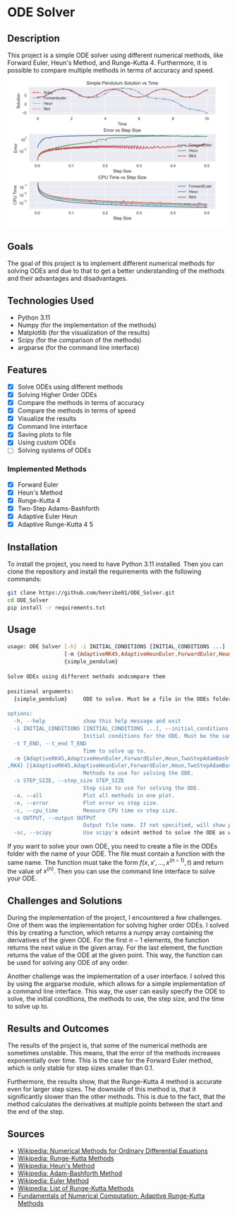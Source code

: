 # ODE Solver

## Description

This project is a simple ODE solver using different numerical methods, like
Forward Euler, Heun's Method, and Runge-Kutta 4. Furthermore, it is possible to
compare multiple methods in terms of accuracy and speed.
[![Example Plot](https://github.com/henribe01/ODE_Solver/blob/master/img/plot.png?raw=true)](https://github.com/henribe01/ODE_Solver/blob/master/img/plot.png?raw=true)

## Goals

The goal of this project is to implement different numerical methods for solving
ODEs and due to that to get a better understanding of the methods and their
advantages and disadvantages.

## Technologies Used

- Python 3.11
- Numpy (for the implementation of the methods)
- Matplotlib (for the visualization of the results)
- Scipy (for the comparison of the methods)
- argparse (for the command line interface)

## Features

- [x] Solve ODEs using different methods
- [x] Solving Higher Order ODEs
- [x] Compare the methods in terms of accuracy
- [x] Compare the methods in terms of speed
- [x] Visualize the results
- [x] Command line interface
- [x] Saving plots to file
- [x] Using custom ODEs
- [ ] Solving systems of ODEs

### Implemented Methods
- [x] Forward Euler
- [x] Heun's Method
- [x] Runge-Kutta 4
- [x] Two-Step Adams-Bashforth
- [x] Adaptive Euler Heun
- [x] Adaptive Runge-Kutta 4 5

## Installation

To install the project, you need to have Python 3.11 installed. Then you can
clone the repository and install the requirements with the following commands:

```bash 
git clone https://github.com/henribe01/ODE_Solver.git
cd ODE_Solver
pip install -r requirements.txt
```

## Usage

```bash
usage: ODE Solver [-h] -i INITIAL_CONDITIONS [INITIAL_CONDITIONS ...] [-t T_END]
                  [-m {AdaptiveRK45,AdaptiveHeunEuler,ForwardEuler,Heun,TwoStepAdamBashforth,RK4} [{AdaptiveRK45,AdaptiveHeunEuler,ForwardEuler,Heun,TwoStepAdamBashforth,RK4} ...]] [-s STEP_SIZE] [-a] [-e] [-c] [-o OUTPUT] [-sc]
                  {simple_pendulum}

Solve ODEs using different methods andcompare them

positional arguments:
  {simple_pendulum}     ODE to solve. Must be a file in the ODEs folder.The file must contain a function with the same name. The function must take the form f(x, x', ..., x^{(n-1)}, t) and return the value of x^{(n)}

options:
  -h, --help            show this help message and exit
  -i INITIAL_CONDITIONS [INITIAL_CONDITIONS ...], --initial_conditions INITIAL_CONDITIONS [INITIAL_CONDITIONS ...]
                        Initial conditions for the ODE. Must be the same length as the order of the ODE.
  -t T_END, --t_end T_END
                        Time to solve up to.
  -m {AdaptiveRK45,AdaptiveHeunEuler,ForwardEuler,Heun,TwoStepAdamBashforth,RK4} [{AdaptiveRK45,AdaptiveHeunEuler,ForwardEuler,Heun,TwoStepAdamBashforth,RK4} ...], --methods {AdaptiveRK45,AdaptiveHeunEuler,ForwardEuler,Heun,TwoStepAdamBashforth
,RK4} [{AdaptiveRK45,AdaptiveHeunEuler,ForwardEuler,Heun,TwoStepAdamBashforth,RK4} ...]
                        Methods to use for solving the ODE.
  -s STEP_SIZE, --step_size STEP_SIZE
                        Step size to use for solving the ODE.
  -a, --all             Plot all methods in one plot.
  -e, --error           Plot error vs step size.
  -c, --cpu_time        Measure CPU time vs step size.
  -o OUTPUT, --output OUTPUT
                        Output file name. If not specified, will show plot.
  -sc, --scipy          Use scipy's odeint method to solve the ODE as well.

```

If you want to solve your own ODE, you need to create a file in the ODEs folder
with the name of your ODE. The file must contain a function with the same name.
The function must take the form $f(x, x', ..., x^{(n-1)}, t)$ and return the
value
of $x^{(n)}$. Then you can use the command line interface to solve your ODE.

## Challenges and Solutions

During the implementation of the project, I encountered a few challenges. One
of them was the implementation for solving higher order ODEs. I solved this
by creating a function, which returns a numpy array containing the derivatives
of the given ODE. For the first $n-1$ elements, the function returns the
next value in the given array. For the last element, the function returns the
value of the ODE at the given point. This way, the function can be used for
solving any ODE of any order.

Another challenge was the implementation of a user interface. I solved this
by using the argparse module, which allows for a simple implementation of a
command line interface. This way, the user can easily specify the ODE to solve,
the initial conditions, the methods to use, the step size, and the time to
solve up to.

## Results and Outcomes

The results of the project is, that some of the numerical methods are sometimes
unstable. This means, that the error of the methods increases exponentially
over time. This is the case for the Forward Euler method, which is only stable
for step sizes smaller than $0.1$.

Furthermore, the results show, that the Runge-Kutta 4 method is accurate even
for larger step sizes. The downside of this method is, that it significantly
slower than the other methods. This is due to the fact, that the method
calculates the derivatives at multiple points between the start and the end
of the step.

## Sources

- [Wikipedia: Numerical Methods for Ordinary Differential Equations](https://en.wikipedia.org/wiki/Numerical_methods_for_ordinary_differential_equations)
- [Wikipedia: Runge-Kutta Methods](https://en.wikipedia.org/wiki/Runge%E2%80%93Kutta_methods)
- [Wikipedia: Heun's Method](https://en.wikipedia.org/wiki/Heun%27s_method)
- [Wikipedia: Adam-Bashforth Method](https://en.wikipedia.org/wiki/Linear_multistep_method#Adam%E2%80%93Bashforth_methods)
- [Wikipedia: Euler Method](https://en.wikipedia.org/wiki/Euler_method)
- [Wikipedia: List of Runge-Kutta Methods](https://en.wikipedia.org/wiki/List_of_Runge%E2%80%93Kutta_methods)
- [Fundamentals of Numerical Computation: Adaptive Runge-Kutta Methods](https://fncbook.github.io/fnc/ivp/adaptive.html)